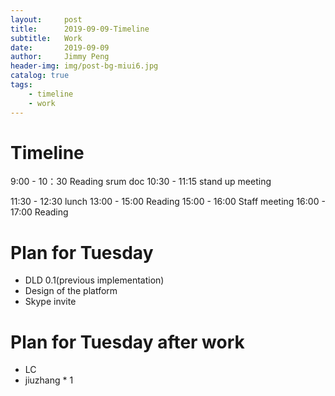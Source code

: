 ```yaml
---
layout:     post
title:      2019-09-09-Timeline
subtitle:   Work
date:       2019-09-09
author:     Jimmy Peng
header-img: img/post-bg-miui6.jpg
catalog: true
tags:
    - timeline
    - work
---
```


# Timeline
9:00 - 10：30 Reading srum doc
10:30 - 11:15 stand up meeting

11:30 - 12:30 lunch
13:00 - 15:00 Reading
15:00 - 16:00 Staff meeting
16:00 - 17:00 Reading

# Plan for Tuesday
- DLD 0.1(previous implementation)
- Design of the platform
- Skype invite

# Plan for Tuesday after work
- LC
- jiuzhang * 1
